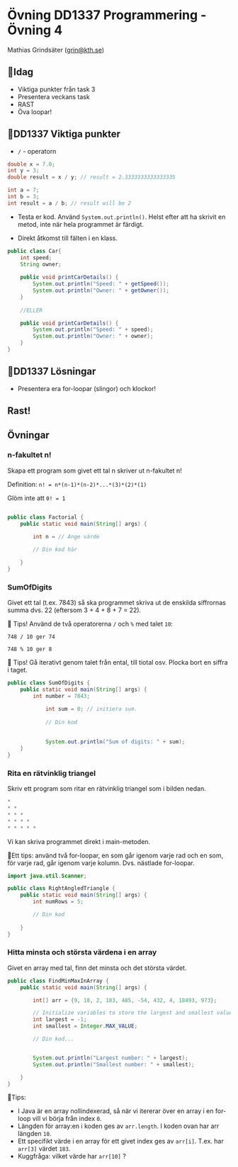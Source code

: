 # **Övning DD1337 Programmering - Övning 4**
Mathias Grindsäter (grin@kth.se)

## 💬**Idag**
* Viktiga punkter från task 3
* Presentera veckans task
* RAST
* Öva loopar!

## 💬**DD1337 Viktiga punkter**
* `/` - operatorn

```java
double x = 7.0;
int y = 3;
double result = x / y; // result = 2.3333333333333335
```
```java
int a = 7;
int b = 3;
int result = a / b; // result will be 2
```

* Testa er kod. Använd `System.out.println()`. Helst efter
att ha skrivit en metod, inte när hela programmet är färdigt.


* Direkt åtkomst till fälten i en klass.
```java
public class Car{
    int speed;
    String owner;
    
    public void printCarDetails() {
        System.out.println("Speed: " + getSpeed());
        System.out.println("Owner: " + getOwner());
    }
    
    //ELLER

    public void printCarDetails() {
        System.out.println("Speed: " + speed);
        System.out.println("Owner: " + owner);
    }
}
```


## 💬**DD1337 Lösningar**
* Presentera era for-loopar (slingor) och klockor!

## **Rast!**

## **Övningar**

### n-fakultet n!
Skapa ett program som givet ett tal n skriver ut n-fakultet n!

Definition: `n! = n*(n-1)*(n-2)*...*(3)*(2)*(1)`

Glöm inte att `0! = 1`

```java

public class Factorial {
    public static void main(String[] args) {

        int n = // Ange värde
        
        // Din kod här

    }
}
```

### SumOfDigits
Givet ett tal (t.ex. 7843) så ska programmet skriva ut de enskilda siffrornas summa
dvs. 22 (eftersom 3 + 4 + 8 + 7 = 22).

💬 Tips! Använd de två operatorerna `/` och `%` med talet `10`:

`748 / 10 ger 74`

`748 % 10 ger 8`

💬 Tips! Gå iterativt genom talet från ental, till tiotal osv. Plocka bort
en siffra i taget.

```java
public class SumOfDigits {
    public static void main(String[] args) {
        int number = 7843;

            int sum = 0; // initiera sum.
            
            // Din kod
        
        
            System.out.println("Sum of digits: " + sum);
    }
}
```

### Rita en rätvinklig triangel
Skriv ett program som ritar en rätvinklig triangel som i bilden nedan.
```java
*
* *
* * * 
* * * * 
* * * * *
```
Vi kan skriva programmet direkt i main-metoden. 

💬Ett tips: använd två for-loopar, en som går igenom varje rad och en som, för varje rad, går igenom
varje kolumn. Dvs. nästlade for-loopar.
```java
import java.util.Scanner;

public class RightAngledTriangle {
    public static void main(String[] args) {
        int numRows = 5;

        // Din kod
        
    }
}
```

### Hitta minsta och största värdena i en array
Givet en array med tal, finn det minsta och det största värdet.
```java
public class FindMinMaxInArray {
    public static void main(String[] args) {

        int[] arr = {9, 18, 2, 183, 485, -54, 432, 4, 18493, 973};

        // Initialize variables to store the largest and smallest values
        int largest = -1;
        int smallest = Integer.MAX_VALUE;

        // Din kod...


        System.out.println("Largest number: " + largest);
        System.out.println("Smallest number: " + smallest);

    }
}

```
💬Tips: 
* I Java är en array nollindexerad, så när vi itererar över en array
i en for-loop vill vi börja från index `0`.
* Längden för array:en i koden ges av `arr.length`. I koden ovan har arr längden
`10`.
* Ett specifikt värde i en array för ett givet index ges av `arr[i]`.
T.ex. har `arr[3]` värdet `183`. 
* Kuggfråga: vilket värde har `arr[10]` ?




